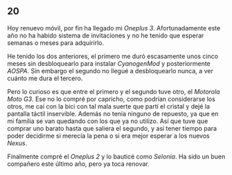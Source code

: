 ## 20

Hoy renuevo móvil, por fin ha llegado mi _Oneplus 3_. Afortunadamente este año
no ha habido sistema de invitaciones y no he tenido que esperar semanas o meses
para adquirirlo.

He tenido los dos anteriores, el primero me duró escasamente unos cinco meses
sin desbloquearlo para instalar _CyanogenMod_ y posteriormente _AOSPA_. Sin
embargo el segundo no llegué a desbloquearlo nunca, a ver cuánto me dura el
tercero.

Pero lo curioso es que entre el primero y el segundo tuve otro, el _Motorola
Moto G3_. Ese no lo compré por capricho, como podrían considerarse los otros,
me caí con la bici con tal mala suerte que partí el cristal y dejé la pantalla
táctil inservible. Además no tenía ninguno de repuesto, ya que en mi familia se
van quedando con los que ya no utilizo. Así que tuve que comprar uno barato
hasta que saliera el segundo, y así tener tiempo para poder decidirme si
merecía la pena o si era mejor esperar a los nuevos _Nexus_.

Finalmente compré el _Oneplus 2_ y lo bauticé como _Selonia_. Ha sido un buen
compañero este último año, pero ya toca renovar.
